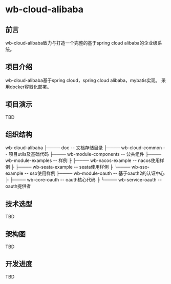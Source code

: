 # wb-cloud-alibaba
## 前言
wb-cloud-alibaba致力与打造一个完整的基于spring cloud alibaba的企业级系统。

## 项目介绍
wb-cloud-alibaba基于spring cloud，spring cloud alibaba，mybatis实现。
采用docker容器化部署。

## 项目演示
TBD 

## 组织结构
wb-cloud-alibaba
    ├──── doc -- 文档存储目录
    ├──── wb-cloud-common -- 项目utils及基础代码
    ├──── wb-module-components -- 公共组件
    ├──── wb-module-examples -- 样例
    ├    ├──── wb-nacos-example -- nacos使用样例
    ├    ├──── wb-seata-example -- seata使用样例
    ├    └──── wb-sso-example -- sso使用样例
    ├──── wb-module-oauth -- 基于oauth2的认证中心
    ├    ├──── wb-core-oauth -- oauth核心代码
    ├    └──── wb-service-oauth -- oauth提供者

## 技术选型
TBD

## 架构图
TBD

## 开发进度
TBD



